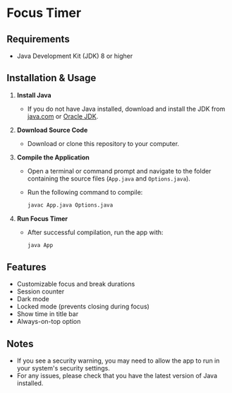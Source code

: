 # Focus Timer

## Requirements
- Java Development Kit (JDK) 8 or higher

## Installation & Usage

1. **Install Java**
   - If you do not have Java installed, download and install the JDK from [java.com](https://www.java.com/en/download/) or [Oracle JDK](https://www.oracle.com/java/technologies/downloads/).

2. **Download Source Code**
   - Download or clone this repository to your computer.

3. **Compile the Application**
   - Open a terminal or command prompt and navigate to the folder containing the source files (`App.java` and `Options.java`).
   - Run the following command to compile:
     
     ```sh
     javac App.java Options.java
     ```

4. **Run Focus Timer**
   - After successful compilation, run the app with:
     
     ```sh
     java App
     ```

## Features
- Customizable focus and break durations
- Session counter
- Dark mode
- Locked mode (prevents closing during focus)
- Show time in title bar
- Always-on-top option

## Notes
- If you see a security warning, you may need to allow the app to run in your system's security settings.
- For any issues, please check that you have the latest version of Java installed.
